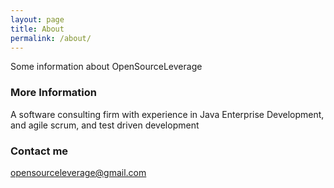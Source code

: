 ```yaml
---
layout: page
title: About
permalink: /about/
---
```


Some information about OpenSourceLeverage

### More Information

A software consulting firm with experience in Java Enterprise Development, and agile scrum, and test driven development 

### Contact me

[opensourceleverage@gmail.com](mailto:opensourceleverage@gmail.com)
